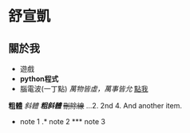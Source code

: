 # 舒宣凱
## 關於我
- 遊戲
- **python程式**
- 腦電波(一丁點)
*萬物皆虛，萬事皆允*
[點我](https://www.youtube.com/watch?v=dQw4w9WgXcQ)

**粗體**
*斜體*
***粗斜體***
~~刪除線~~
...2. 2nd
4. And another item.
* note 1
.* note 2
*** note 3
